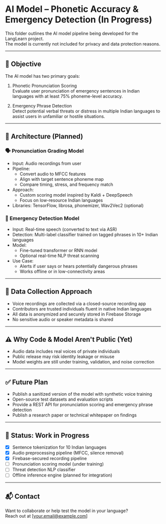 # AI Model – Phonetic Accuracy & Emergency Detection (In Progress)

This folder outlines the AI model pipeline being developed for the LangLearn project.  
The model is currently not included for privacy and data protection reasons.

---

## 🎯 Objective

The AI model has two primary goals:

1. Phonetic Pronunciation Scoring  
   Evaluate user pronunciation of emergency sentences in Indian languages with at least 75% phoneme-level accuracy.

2. Emergency Phrase Detection  
   Detect potential verbal threats or distress in multiple Indian languages to assist users in unfamiliar or hostile situations.

---

## 🧱 Architecture (Planned)

### 🗣️ Pronunciation Grading Model

- Input: Audio recordings from user
- Pipeline:
  - Convert audio to MFCC features
  - Align with target sentence phoneme map
  - Compare timing, stress, and frequency match
- Approach:
  - Custom scoring model inspired by Kaldi + DeepSpeech
  - Focus on low-resource Indian languages
- Libraries: TensorFlow, librosa, phonemizer, Wav2Vec2 (optional)

### 🚨 Emergency Detection Model

- Input: Real-time speech (converted to text via ASR)
- Detection: Multi-label classifier trained on tagged phrases in 10+ Indian languages
- Model:
  - Fine-tuned transformer or RNN model
  - Optional real-time NLP threat scanning
- Use Case:
  - Alerts if user says or hears potentially dangerous phrases
  - Works offline or in low-connectivity areas

---

## 🔐 Data Collection Approach

- Voice recordings are collected via a closed-source recording app
- Contributors are trusted individuals fluent in native Indian languages
- All data is anonymized and securely stored in Firebase Storage
- No sensitive audio or speaker metadata is shared

---

## ⚠️ Why Code & Model Aren't Public (Yet)

- Audio data includes real voices of private individuals
- Public release may risk identity leakage or misuse
- Model weights are still under training, validation, and noise correction

---

## ✅ Future Plan

- Publish a sanitized version of the model with synthetic voice training
- Open-source test datasets and evaluation scripts
- Provide a REST API for pronunciation scoring and emergency phrase detection
- Publish a research paper or technical whitepaper on findings

---

## 🧠 Status: Work in Progress

- [x] Sentence tokenization for 10 Indian languages
- [x] Audio preprocessing pipeline (MFCC, silence removal)
- [x] Firebase-secured recording pipeline
- [ ] Pronunciation scoring model (under training)
- [ ] Threat detection NLP classifier
- [ ] Offline inference engine (planned for integration)

---

## 📬 Contact

Want to collaborate or help test the model in your language?  
Reach out at [your.email@example.com]

